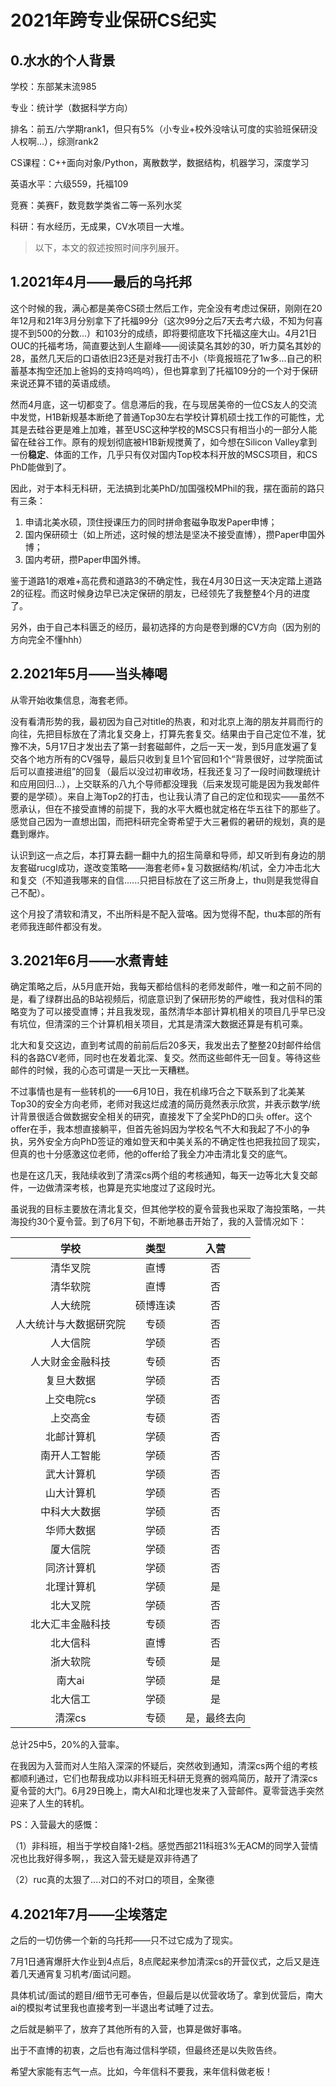 # 2021年跨专业保研CS纪实

## 0.水水的个人背景

学校：东部某末流985

专业：统计学（数据科学方向）

排名：前五/六学期rank1，但只有5%（小专业+校外没啥认可度的实验班保研没人权啊...），综测rank2

CS课程：C++面向对象/Python，离散数学，数据结构，机器学习，深度学习

英语水平：六级559，托福109

竞赛：美赛F，数竞数学类省二等一系列水奖

科研：有水经历，无成果，CV水项目一大堆。

> 以下，本文的叙述按照时间序列展开。

## 1.2021年4月——最后的乌托邦

这个时候的我，满心都是美帝CS硕士然后工作，完全没有考虑过保研，刚刚在20年12月和21年3月分别拿下了托福99分（这次99分之后7天去考六级，不知为何喜提不到500的分数...）和103分的成绩，即将要彻底攻下托福这座大山。4月21日OUC的托福考场，简直要达到人生巅峰——阅读莫名其妙的30，听力莫名其妙的28，虽然几天后的口语依旧23还是对我打击不小（毕竟报班花了1w多...自己的积蓄基本掏空还加上爸妈的支持呜呜呜），但也算拿到了托福109分的一个对于保研来说还算不错的英语成绩。

然而4月底，这一切都变了。信息滞后的我，在与现居美帝的一位CS友人的交流中发觉，H1B新规基本断绝了普通Top30左右学校计算机硕士找工作的可能性，尤其是去硅谷更是难上加难，甚至USC这种学校的MSCS只有相当小的一部分人能留在硅谷工作。原有的规划彻底被H1B新规搅黄了，如今想在Silicon Valley拿到一份**稳定**、体面的工作，几乎只有仅对国内Top校本科开放的MSCS项目，和CS PhD能做到了。

因此，对于本科无科研，无法搞到北美PhD/加国强校MPhil的我，摆在面前的路只有三条：

1. 申请北美水硕，顶住授课压力的同时拼命套磁争取发Paper申博；
2. 国内保研硕士（如上所述，这时候的想法是坚决不接受直博），攒Paper申国外博；
3. 国内考研，攒Paper申国外博。

鉴于道路1的艰难+高花费和道路3的不确定性，我在4月30日这一天决定踏上道路2的征程。而这时候身边早已决定保研的朋友，已经领先了我整整4个月的进度了。

另外，由于自己本科匮乏的经历，最初选择的方向是卷到爆的CV方向（因为别的方向完全不懂hhh）

## 2.2021年5月——当头棒喝

从零开始收集信息，海套老师。

没有看清形势的我，最初因为自己对title的热衷，和对北京上海的朋友并肩而行的向往，先把目标放在了清北复交身上，打算先套复交。结果由于自己定位不准，犹豫不决，5月17日才发出去了第一封套磁邮件，之后一天一发，到5月底发遍了复交各个地方所有的CV强导，最后只收到复旦1个官回和1个“背景很好，过学院面试后可以直接进组”的回复（最后以没过初审收场，枉我还复习了一段时间数理统计和应用回归...），上交联系的八九个导师都没理我（后来发现可能是因为我发邮件要的是学硕）。来自上海Top2的打击，也让我认清了自己的定位和现实——虽然不愿承认，但在不接受直博的前提下，我的水平大概也就定格在华五往下的那些了。感觉自己因为一直想出国，而把科研完全寄希望于大三暑假的暑研的规划，真的是蠢到爆炸。

认识到这一点之后，本打算去翻一翻中九的招生简章和导师，却又听到有身边的朋友套磁rucgl成功，遂改变策略——海套老师+复习数据结构/机试，全力冲击北大和复交（不知道我哪来的自信......只把目标放在了这三所身上，thu则是我觉得自己不配）。

这个月投了清软和清叉，不出所料是不配入营咯。因为觉得不配，thu本部的所有老师我连邮件都没有发。

## 3.2021年6月——水煮青蛙

确定策略之后，从5月底开始，我每天都给信科的老师发邮件，唯一和之前不同的是，看了绿群出品的B站视频后，彻底意识到了保研形势的严峻性，我对信科的策略变为了可以接受直博；并且我发现，虽然清华本部计算机相关的项目几乎早已没有坑位，但清深的三个计算机相关项目，尤其是清深大数据还算是有机可乘。

北大和复交这边，直到考试周的前前后后20多天，我发出去了整整20封邮件给信科的各路CV老师，同时也在发着北深、复交。然而这些邮件无一回复。等待这些邮件的时候，我的心态可谓是一天比一天糟糕。

不过事情也是有一些转机的——6月10日，我在机缘巧合之下联系到了北美某Top30的安全方向老师，老师对我这烂成渣的简历竟然表示欣赏，并表示数学/统计背景很适合做数据安全相关的研究，直接发下了全奖PhD的口头 offer。这个offer在手，我本想直接躺平，但首先爸妈因为学校名气不大和我起了不小的争执，另外安全方向PhD签证的难如登天和中美关系的不确定性也把我拉回了现实，但真的也十分感激这位老师，他的offer给了我全力冲击清北复交的底气。

也是在这几天，我陆续收到了清深cs两个组的考核通知，每天一边等北大复交邮件，一边做清深考核，也算是充实地度过了这段时光。

虽说我的目标主要放在清北复交，但其他学校的夏令营我也采取了海投策略，一共海投约30个夏令营。到了6月下旬，不断地暴击开始了，我的入营情况如下：

|          学校          |   类型   | 入营 |
| :--------------------: | :------: | :--: |
|        清华叉院        |   直博   |  否  |
|        清华软院        |   直博   |  否  |
|        人大统院        | 硕博连读 |  否  |
| 人大统计与大数据研究院 |   专硕   |  否  |
|        人大信院        |   学硕   |  否  |
|     人大财金金融科技    |   专硕   |  否  |
|       复旦大数据       |   学硕   |  否  |
|       上交电院cs       |   学硕   |  否  |
|        上交高金        |   专硕   |  否  |
|       北邮计算机       |   学硕   |  否  |
|      南开人工智能      |   学硕   |  否  |
|       武大计算机       |   学硕   |  否  |
|       山大计算机       |   学硕   |  否  |
|      中科大大数据      |   学硕   |  否  |
|       华师大数据       |   学硕   |  否  |
|        厦大信院        |   学硕   |  否  |
|       同济计算机       |   学硕   |  否  |
|       北理计算机       |   学硕   |  是  |
|        北大叉院        |   学硕   |  否  |
|    北大汇丰金融科技    |   专硕   |  否  |
|        北大信科        |   直博   |  否  |
|        浙大软院        |   专硕   |  是  |
|         南大ai         |   学硕   |  是  |
|        北大信工        |   学硕   |  是  |
|         清深cs         |   专硕   |  是，最终去向  |

总计25中5，20%的入营率。

在我因为入营而对人生陷入深深的怀疑后，突然收到通知，清深cs两个组的考核都顺利通过，它们也帮我成功以非科班无科研无竞赛的弱鸡简历，敲开了清深cs夏令营的大门。6月29日晚上，南大AI和北理也发来了入营邮件。夏零营选手突然迎来了人生的转机。

PS：入营最大的感慨：

（1）非科班，相当于学校自降1-2档。感觉西部211科班3%无ACM的同学入营情况也比我好得多啊，，我这入营无疑是双非待遇了

（2）ruc真的太狠了....对口的不对口的项目，全聚德

## 4.2021年7月——尘埃落定

之后的一切仿佛一个新的乌托邦——只不过它成为了现实。

7月1日通宵爆肝大作业到4点后，8点爬起来参加清深cs的开营仪式，之后又是连着几天通宵复习机考/面试问题。

具体机试/面试的题目/细节无可奉告，但最后是以优营收场了。拿到优营后，南大ai的模拟考试里我也直接考到一半退出考试睡了过去。

之后就是躺平了，放弃了其他所有的入营，也算是做好事咯。

出于不直博的初衷，之后也有海过信科学硕，但最终还是以失败告终。

希望大家能有志气一点。比如，今年信科不要我，来年信科做老板！






